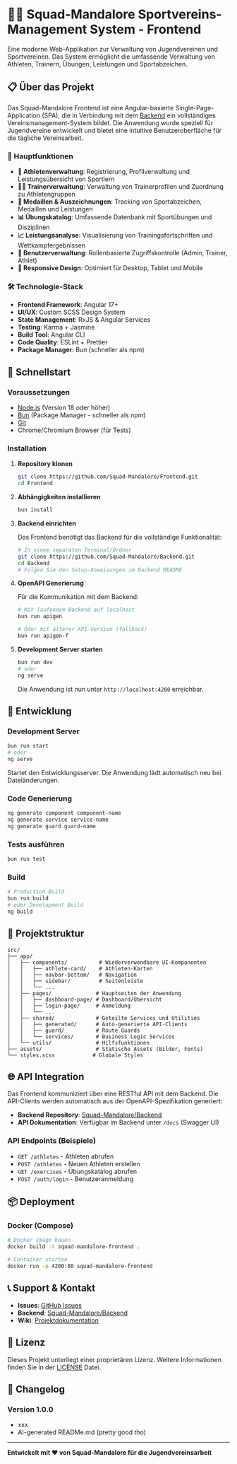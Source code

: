 # 🏃‍♂️ Squad-Mandalore Sportvereins-Management System - Frontend

Eine moderne Web-Applikation zur Verwaltung von Jugendvereinen und Sportvereinen. Das System ermöglicht die umfassende Verwaltung von Athleten, Trainern, Übungen, Leistungen und Sportabzeichen.

## 📋 Über das Projekt

Das Squad-Mandalore Frontend ist eine Angular-basierte Single-Page-Application (SPA), die in Verbindung mit dem [Backend](https://github.com/Squad-Mandalore/Backend) ein vollständiges Vereinsmanagement-System bildet. Die Anwendung wurde speziell für Jugendvereine entwickelt und bietet eine intuitive Benutzeroberfläche für die tägliche Vereinsarbeit.

### 🎯 Hauptfunktionen

- **👥 Athletenverwaltung**: Registrierung, Profilverwaltung und Leistungsübersicht von Sportlern
- **🏃‍♂️ Trainerverwaltung**: Verwaltung von Trainerprofilen und Zuordnung zu Athletengruppen
- **🏅 Medaillen & Auszeichnungen**: Tracking von Sportabzeichen, Medaillen und Leistungen
- **📊 Übungskatalog**: Umfassende Datenbank mit Sportübungen und Disziplinen
- **📈 Leistungsanalyse**: Visualisierung von Trainingsfortschritten und Wettkampfergebnissen
- **🔐 Benutzerverwaltung**: Rollenbasierte Zugriffskontrolle (Admin, Trainer, Athlet)
- **📱 Responsive Design**: Optimiert für Desktop, Tablet und Mobile

### 🛠️ Technologie-Stack

- **Frontend Framework**: Angular 17+
- **UI/UX**: Custom SCSS Design System
- **State Management**: RxJS & Angular Services
- **Testing**: Karma + Jasmine
- **Build Tool**: Angular CLI
- **Code Quality**: ESLint + Prettier
- **Package Manager**: Bun (schneller als npm)

## 🚀 Schnellstart

### Voraussetzungen

- [Node.js](https://nodejs.org/) (Version 18 oder höher)
- [Bun](https://bun.sh/) (Package Manager - schneller als npm)
- [Git](https://git-scm.com/)
- Chrome/Chromium Browser (für Tests)

### Installation

1. **Repository klonen**
   ```bash
   git clone https://github.com/Squad-Mandalore/Frontend.git
   cd Frontend
   ```

2. **Abhängigkeiten installieren**
   ```bash
   bun install
   ```

3. **Backend einrichten**
   
   Das Frontend benötigt das Backend für die vollständige Funktionalität:
   ```bash
   # In einem separaten Terminal/Ordner
   git clone https://github.com/Squad-Mandalore/Backend.git
   cd Backend
   # Folgen Sie den Setup-Anweisungen im Backend README
   ```

4. **OpenAPI Generierung**
   
   Für die Kommunikation mit dem Backend:
   ```bash
   # Mit laufendem Backend auf localhost
   bun run apigen
   
   # Oder mit älterer API-Version (fallback)
   bun run apigen-f
   ```

5. **Development Server starten**
   ```bash
   bun run dev
   # oder
   ng serve
   ```
   
   Die Anwendung ist nun unter `http://localhost:4200` erreichbar.

## 🔧 Entwicklung

### Development Server

```bash
bun run start
# oder
ng serve
```
Startet den Entwicklungsserver. Die Anwendung lädt automatisch neu bei Dateiänderungen.

### Code Generierung

```bash
ng generate component component-name
ng generate service service-name
ng generate guard guard-name
```

### Tests ausführen

```bash
bun run test
```

### Build

```bash
# Production Build
bun run build
# oder Development Build
ng build
```

## 📁 Projektstruktur

```
src/
├── app/
│   ├── components/          # Wiederverwendbare UI-Komponenten
│   │   ├── athlete-card/    # Athleten-Karten
│   │   ├── navbar-bottom/   # Navigation
│   │   ├── sidebar/         # Seitenleiste
│   │   └── ...
│   ├── pages/              # Hauptseiten der Anwendung
│   │   ├── dashboard-page/ # Dashboard/Übersicht
│   │   ├── login-page/     # Anmeldung
│   │   └── ...
│   ├── shared/             # Geteilte Services und Utilities
│   │   ├── generated/      # Auto-generierte API-Clients
│   │   ├── guard/          # Route Guards
│   │   └── services/       # Business Logic Services
│   └── utils/              # Hilfsfunktionen
├── assets/                 # Statische Assets (Bilder, Fonts)
└── styles.scss            # Globale Styles
```

## 🌐 API Integration

Das Frontend kommuniziert über eine RESTful API mit dem Backend. Die API-Clients werden automatisch aus der OpenAPI-Spezifikation generiert:

- **Backend Repository**: [Squad-Mandalore/Backend](https://github.com/Squad-Mandalore/Backend)
- **API Dokumentation**: Verfügbar im Backend unter `/docs` (Swagger UI)

### API Endpoints (Beispiele)

- `GET /athletes` - Athleten abrufen
- `POST /athletes` - Neuen Athleten erstellen
- `GET /exercises` - Übungskatalog abrufen
- `POST /auth/login` - Benutzeranmeldung

## 📦 Deployment

### Docker (Compose)

```bash
# Docker Image bauen
docker build -t squad-mandalore-frontend .

# Container starten
docker run -p 4200:80 squad-mandalore-frontend
```

## 📞 Support & Kontakt

- **Issues**: [GitHub Issues](https://github.com/Squad-Mandalore/Frontend/issues)
- **Backend**: [Squad-Mandalore/Backend](https://github.com/Squad-Mandalore/Backend)
- **Wiki**: [Projektdokumentation](https://github.com/Squad-Mandalore/Frontend/wiki)

## 📄 Lizenz

Dieses Projekt unterliegt einer proprietären Lizenz. Weitere Informationen finden Sie in der [LICENSE](LICENSE) Datei.

## 🔄 Changelog

### Version 1.0.0
- xxx
- AI-generated READMe.md (pretty good tho)

---

**Entwickelt mit ❤️ von Squad-Mandalore für die Jugendvereinsarbeit**
